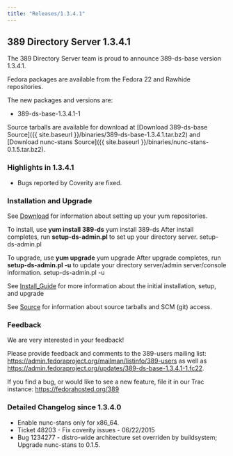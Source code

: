 ```yaml
---
title: "Releases/1.3.4.1"
---
```

389 Directory Server 1.3.4.1
-----------------------------

The 389 Directory Server team is proud to announce 389-ds-base version 1.3.4.1.

Fedora packages are available from the Fedora 22 and Rawhide repositories.

The new packages and versions are:

-   389-ds-base-1.3.4.1-1

Source tarballs are available for download at [Download 389-ds-base Source]({{ site.baseurl }}/binaries/389-ds-base-1.3.4.1.tar.bz2) and [Download nunc-stans Source]({{ site.baseurl }}/binaries/nunc-stans-0.1.5.tar.bz2).

### Highlights in 1.3.4.1

-   Bugs reported by Coverity are fixed.

### Installation and Upgrade

See [Download](../download.html) for information about setting up your yum repositories.

To install, use **yum install 389-ds** yum install 389-ds After install completes, run **setup-ds-admin.pl** to set up your directory server. setup-ds-admin.pl

To upgrade, use **yum upgrade** yum upgrade After upgrade completes, run **setup-ds-admin.pl -u** to update your directory server/admin server/console information. setup-ds-admin.pl -u

See [Install\_Guide](../legacy/install-guide.html) for more information about the initial installation, setup, and upgrade

See [Source](../development/source.html) for information about source tarballs and SCM (git) access.

### Feedback

We are very interested in your feedback!

Please provide feedback and comments to the 389-users mailing list: <https://admin.fedoraproject.org/mailman/listinfo/389-users> as well as <https://admin.fedoraproject.org/updates/389-ds-base-1.3.4.1-1.fc22>.

If you find a bug, or would like to see a new feature, file it in our Trac instance: <https://fedorahosted.org/389>

### Detailed Changelog since 1.3.4.0

-   Enable nunc-stans only for x86_64.
-   Ticket 48203 - Fix coverity issues - 06/22/2015
-   Bug 1234277 - distro-wide architecture set overriden by buildsystem; Upgrade nunc-stans to 0.1.5.
